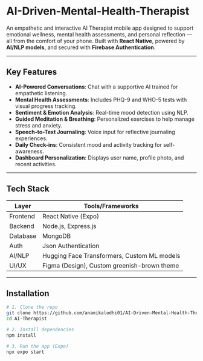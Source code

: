 # AI-Driven-Mental-Health-Therapist

An empathetic and interactive AI Therapist mobile app designed to support emotional wellness, mental health assessments, and personal reflection — all from the comfort of your phone. Built with **React Native**, powered by **AI/NLP models**, and secured with **Firebase Authentication**.

---

##  Key Features

- **AI-Powered Conversations**: Chat with a supportive AI trained for empathetic listening.
- **Mental Health Assessments**: Includes PHQ-9 and WHO-5 tests with visual progress tracking.
- **Sentiment & Emotion Analysis**: Real-time mood detection using NLP.
- **Guided Meditation & Breathing**: Personalized exercises to help manage stress and anxiety.
- **Speech-to-Text Journaling**: Voice input for reflective journaling experiences.
- **Daily Check-ins**: Consistent mood and activity tracking for self-awareness.
- **Dashboard Personalization**: Displays user name, profile photo, and recent activities.

---

##  Tech Stack

| Layer        | Tools/Frameworks                              |
|--------------|-----------------------------------------------|
| Frontend     | React Native (Expo)                           |
| Backend      | Node.js, Express.js                           |
| Database     | MongoDB                                       |
| Auth         | Json Authentication                           |
| AI/NLP       | Hugging Face Transformers, Custom ML models   |
| UI/UX        | Figma (Design), Custom greenish-brown theme   |

---

##  Installation

```bash
# 1. Clone the repo
git clone https://github.com/anamikalodhi01/AI-Driven-Mental-Health-Therapist.git
cd AI-Therapist

# 2. Install dependencies
npm install

# 3. Run the app (Expo)
npx expo start
